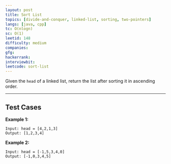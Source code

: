 ```yaml
---
layout: post
title: Sort List
topics: [divide-and-conquer, linked-list, sorting, two-pointers]
langs: [java, cpp]
tc: O(nlogn)
sc: O(1)
leetid: 148
difficulty: medium
companies: 
gfg: 
hackerrank: 
interviewbit: 
leetcode: sort-list
---
```


Given the `head` of a linked list, return the list after sorting it in ascending order.

---

## Test Cases

**Example 1:**
```
Input: head = [4,2,1,3]
Output: [1,2,3,4]
```

**Example 2:**
```
Input: head = [-1,5,3,4,0]
Output: [-1,0,3,4,5]
```